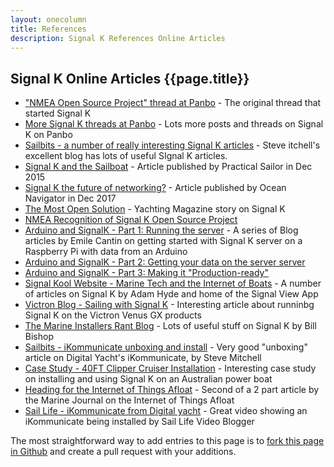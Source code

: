 ```yaml
---
layout: onecolumn
title: References
description: Signal K References Online Articles
---
```


## Signal K Online Articles {{page.title}}

- ["NMEA Open Source Project" thread at Panbo](http://www.panbo.com/forum/2010/09/nmea-open-source-project.html) - The original thread that started Signal K
- [More Signal K threads at Panbo](https://www.panbo.com/search.html?q=signal%20k) - Lots more posts and threads on Signal K on Panbo
- [Sailbits - a number of really interesting Signal K articles](https://sailbits.com/ikommunicate-unboxing-install/) - Steve itchell's excellent blog has lots of useful SIgnal K articles.
- [Signal K and the Sailboat](https://www.practical-sailor.com/issues/37_60/features/Signal-K-and-the-Sailboat_11878-1.html) - Article published by Practical Sailor in Dec 2015
- [Signal K the future of networking?](http://www.oceannavigator.com/November-December-2017/The-future-of-networking/) - Article published by Ocean Navigator in Dec 2017
- [The Most Open Solution](http://www.yachtingmagazine.com/most-open-solution) - Yachting Magazine story on Signal K
- [NMEA Recognition of Signal K Open Source Project](http://www.nmea.org/content/nmea_signal_k/nmea_signal_k.asp)
- [Arduino and SignalK - Part 1: Running the server](http://blog.emilecantin.com/web/sysadmin/iot/javascript/sailing/2016/02/19/arduino-signalk-part-1.html) - A series of Blog articles by Emile Cantin on getting started with Signal K server on a Raspberry Pi with data from an Arduino
- [Arduino and SignalK - Part 2: Getting your data on the server server](https://blog.emilecantin.com/web/sysadmin/iot/javascript/sailing/2016/03/19/arduino-signalk-part-2.html)
- [Arduino and SignalK - Part 3: Making it "Production-ready"](https://blog.emilecantin.com/web/sysadmin/iot/javascript/sailing/2016/08/03/arduino-signalk-part-3.html)
- [Signal Kool Website - Marine Tech and the Internet of Boats](https://signalkool.com/) - A number of articles on Signal K by Adam Hyde and home of the Signal View App
- [Victron Blog - Sailing with Signal K](https://www.victronenergy.com/blog/2019/06/13/sailing-with-signal-k/) - Interesting article about runninbg Signal K on the Victron Venus GX products
- [The Marine Installers Rant Blog](http://themarineinstallersrant.blogspot.co.uk/search?q=signal+k) - Lots of useful stuff on Signal K by Bill Bishop
- [Sailbits - iKommunicate unboxing and install](https://sailbits.com/ikommunicate-unboxing-install/) - Very good "unboxing" article on Digital Yacht's iKommunicate, by Steve Mitchell
- [Case Study - 40FT Clipper Cruiser Installation](http://www.signalk.com.au/applications-uses/84-case-study-40ft-clipper-cruiser-installation) - Interesting case study on installing and using Signal K on an Australian power boat
- [Heading for the Internet of Things Afloat](https://www.marineelectronicsjournal.com/content/newsm/news.asp?show=VIEW&a=188) - Second of a 2 part article by the Marine Journal on the Internet of Things Afloat
- [Sail Life - iKommunicate from Digital yacht](https://www.youtube.com/watch?v=iMVsoCmwuMg) - Great video showing an iKommunicate being installed by Sail Life Video Blogger

The most straightforward way to add entries to this page is to [fork this page in Github](https://github.com/SignalK/signalk.github.io/blob/master/references.md) and create a pull request with your additions.

